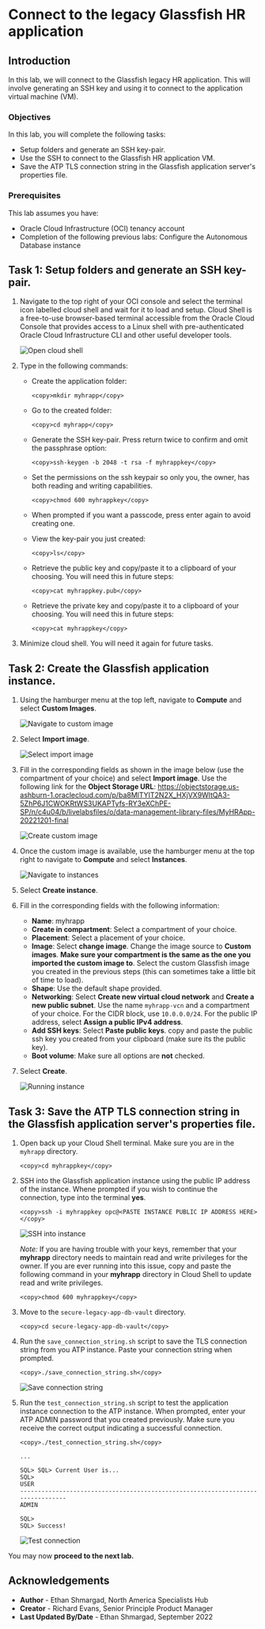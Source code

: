 # Connect to the legacy Glassfish HR application

## Introduction

In this lab, we will connect to the Glassfish legacy HR application. This will involve generating an SSH key and using it to connect to the application virtual machine (VM).

### Objectives

In this lab, you will complete the following tasks:

- Setup folders and generate an SSH key-pair.
- Use the SSH to connect to the Glassfish HR application VM.
- Save the ATP TLS connection string in the Glassfish application server's properties file.

### Prerequisites

This lab assumes you have:
- Oracle Cloud Infrastructure (OCI) tenancy account
- Completion of the following previous labs: Configure the Autonomous Database instance

## Task 1: Setup folders and generate an SSH key-pair.

1. Navigate to the top right of your OCI console and select the terminal icon labelled cloud shell and wait for it to load and setup. Cloud Shell is a free-to-use browser-based terminal accessible from the Oracle Cloud Console that provides access to a Linux shell with pre-authenticated Oracle Cloud Infrastructure CLI and other useful developer tools.

    ![Open cloud shell](images/open-cloud-shell.png)

2. Type in the following commands:

    - Create the application folder:

        ```
        <copy>mkdir myhrapp</copy> 
        ```
    - Go to the created folder:

        ```
        <copy>cd myhrapp</copy>
        ```
    
    - Generate the SSH key-pair. Press return twice to confirm and omit the passphrase option:

        ```
        <copy>ssh-keygen -b 2048 -t rsa -f myhrappkey</copy>
        ```
   
    - Set the permissions on the ssh keypair so only you, the owner, has both reading and writing capabilities.

        ```
        <copy>chmod 600 myhrappkey</copy>
        ```

    - When prompted if you want a passcode, press enter again to avoid creating one.

    - View the key-pair you just created:

        ```
        <copy>ls</copy>
        ```
    - Retrieve the public key and copy/paste it to a clipboard of your choosing. You will need this in future steps:

        ```
        <copy>cat myhrappkey.pub</copy>
        ```

    - Retrieve the private key and copy/paste it to a clipboard of your choosing. You will need this in future steps:

        ```
        <copy>cat myhrappkey</copy>
        ```

3. Minimize cloud shell. You will need it again for future tasks.

## Task 2: Create the Glassfish application instance.

1. Using the hamburger menu at the top left, navigate to **Compute** and select **Custom Images**.

    ![Navigate to custom image](images/navigate-custom-image.png)

2. Select **Import image**.

    ![Select import image](images/select-import-image.png)

3. Fill in the corresponding fields as shown in the image below (use the compartment of your choice) and select **Import image**. Use the following link for the **Object Storage URL**: https://objectstorage.us-ashburn-1.oraclecloud.com/p/ba8MlTYIT2N2X_HXjVX9WltQA3-5ZhP6J1CWOKRtWS3UKAPTyfs-RY3eXChPE-SP/n/c4u04/b/livelabsfiles/o/data-management-library-files/MyHRApp-20221201-final

    ![Create custom image](images/create-custom-image.png)

4. Once the custom image is available, use the hamburger menu at the top right to navigate to **Compute** and select **Instances**.

    ![Navigate to instances](images/navigate-instances.png)

5. Select **Create instance**.

6. Fill in the corresponding fields with the following information:

    - **Name**: myhrapp
    - **Create in compartment**: Select a compartment of your choice.
    - **Placement**: Select a placement of your choice.
    - **Image**: Select **change image**. Change the image source to **Custom images**. **Make sure your compartment is the same as the one you imported the custom image to**. Select the custom Glassfish image you created in the previous steps (this can sometimes take a little bit of time to load).
    - **Shape**: Use the default shape provided.
    - **Networking**: Select **Create new virtual cloud network** and **Create a new public subnet**. Use the name `myhrapp-vcn` and a compartment of your choice. For the CIDR block, use `10.0.0.0/24`. For the public IP address, select **Assign a public IPv4 address**.
    - **Add SSH keys**: Select **Paste public keys**. copy and paste the public ssh key you created from your clipboard (make sure its the public key).
    - **Boot volume**: Make sure all options are **not** checked.

7. Select **Create**.

    ![Running instance](images/instance-running.png)

## Task 3: Save the ATP TLS connection string in the Glassfish application server's properties file.

1. Open back up your Cloud Shell terminal. Make sure you are in the `myhrapp` directory.

    ```
    <copy>cd myhrappkey</copy>
    ```

2. SSH into the Glassfish application instance using the public IP address of the instance. Whene prompted if you wish to continue the connection, type into the terminal **yes**.

    ```
    <copy>ssh -i myhrappkey opc@<PASTE INSTANCE PUBLIC IP ADDRESS HERE></copy>
    ```

    ![SSH into instance](images/ssh-into-instance.png)

    *Note:* If you are having trouble with your keys, remember that your **myhrapp** directory needs to maintain read and write privileges for the owner. If you are ever running into this issue, copy and paste the following command in your **myhrapp** directory in Cloud Shell to update read and write privileges.

    ```
    <copy>chmod 600 myhrappkey</copy>
    ```

3. Move to the `secure-legacy-app-db-vault` directory.

    ```
    <copy>cd secure-legacy-app-db-vault</copy>
    ```

4. Run the `save_connection_string.sh` script to save the TLS connection string from you ATP instance. Paste your connection string when prompted.

    ```
    <copy>./save_connection_string.sh</copy>
    ```
    
    ![Save connection string](images/connect-string.png)

5. Run the `test_connection_string.sh` script to test the application instance connection to the ATP instance. When prompted, enter your ATP ADMIN password that you created previously. Make sure you receive the correct output indicating a successful connection.

    ```
    <copy>./test_connection_string.sh</copy>
    ```

    ```
    ...
    
    SQL> SQL> Current User is...
    SQL> 
    USER
    --------------------------------------------------------------------------------
    ADMIN

    SQL> 
    SQL> Success!
    ```

    ![Test connection](images/test-connection.png)

You may now **proceed to the next lab.**

## Acknowledgements

- **Author** - Ethan Shmargad, North America Specialists Hub
- **Creator** - Richard Evans, Senior Principle Product Manager
- **Last Updated By/Date** - Ethan Shmargad, September 2022